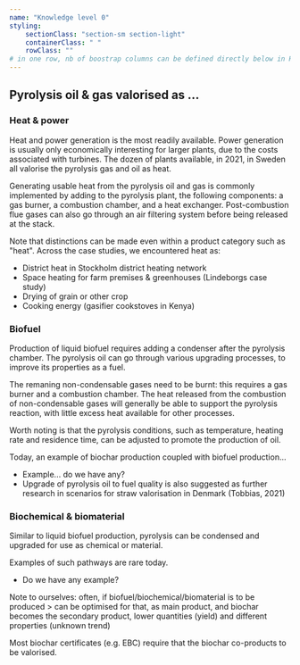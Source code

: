 ```yaml
---
name: "Knowledge level 0"
styling:
    sectionClass: "section-sm section-light"
    containerClass: " "
    rowClass: ""
# in one row, nb of boostrap columns can be defined directly below in HTML
---
```


## **Pyrolysis oil & gas valorised as ...**

<div class="col-md-4">

### **Heat & power**
Heat and power generation is the most readily available. Power generation is usually only economically interesting for larger plants, due to the costs associated with turbines. The dozen of plants available, in 2021, in Sweden all valorise the pyrolysis gas and oil as heat. 

Generating usable heat from the pyrolysis oil and gas is commonly implemented by adding to the pyrolysis plant, the following components: a gas burner, a combustion chamber, and a heat exchanger. Post-combustion flue gases can also go through an air filtering system before being released at the stack. 

Note that distinctions can be made even within a product category such as "heat". Across the case studies, we encountered heat as:
- District heat in Stockholm district heating network
- Space heating for farm premises & greenhouses (Lindeborgs case study)
- Drying of grain or other crop
- Cooking energy (gasifier cookstoves in Kenya)
  
</div>

<div class="col-md-4">

### **Biofuel**
Production of liquid biofuel requires adding a condenser after the pyrolysis chamber. The pyrolysis oil can go through various upgrading processes, to improve its properties as a fuel. 

The remaning non-condensable gases need to be burnt: this requires a gas burner and a combustion chamber. The heat released from the combustion of non-condensable gases will generally be able to support the pyrolysis reaction, with little excess heat available for other processes.

Worth noting is that the pyrolysis conditions, such as temperature, heating rate and residence time, can be adjusted to promote the production of oil.

Today, an example of biochar production coupled with biofuel production...
- Example... do we have any?
- Upgrade of pyrolysis oil to fuel quality is also suggested as further research in scenarios for straw valorisation in Denmark (Tobbias, 2021)

</div>

<div class="col-md-4">

### **Biochemical & biomaterial**

Similar to liquid biofuel production, pyrolysis can be condensed and upgraded for use as chemical or material. 

Examples of such pathways are rare today.
- Do we have any example?

Note to ourselves: often, if biofuel/biochemical/biomaterial is to be produced > can be optimised for that, as main product, and biochar becomes the secondary product, lower quantities (yield) and different properties (unknown trend)
</div>

<div class="col-md-12">

Most biochar certificates (e.g. EBC) require that the biochar co-products to be valorised. 

</div>